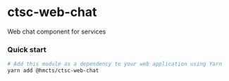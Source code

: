 # ctsc-web-chat
Web chat component for services

### Quick start

```bash
# Add this module as a dependency to your web application using Yarn
yarn add @hmcts/ctsc-web-chat
```